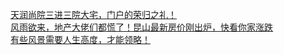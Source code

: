  
[天润尚院三进三院大宅，门户的荣归之礼！](http://www.dianyue.me/archives/033/ro80uw7iguzh9tpx/)  
[风雨欲来，地产大佬们都慌了！昆山最新房价刚出炉，快看你家涨跌](http://www.dianyue.me/archives/716/zwfxuw2t2nc7i4aj/)  
[有些风景需要人生高度，才能领略！](http://www.dianyue.me/archives/053/j96n7kdlvrgl705i/)